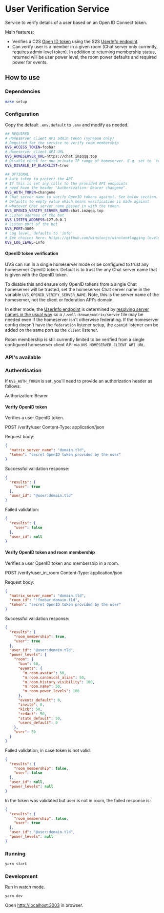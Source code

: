# User Verification Service

Service to verify details of a user based on an Open ID Connect token.

Main features:

* Verifies a C2S [Open ID token](spec/client_server/r0.6.1#id154)
  using the S2S [UserInfo endpoint](spec/server_server/r0.1.4#openid).
* Can verify user is a member in a given room (Chat server only currently, requires admin level token).
  In addition to returning membership status, returned will be user power level, the room power
  defaults and required power for events.

## How to use

### Dependencies

```bash
make setup
```

### Configuration

Copy the default `.env.default` to `.env` and modify as needed.

```bash
## REQUIRED
# Homeserver client API admin token (synapse only)
# Required for the service to verify room membership
UVS_ACCESS_TOKEN=foobar
# Homeserver client API URL
UVS_HOMESERVER_URL=https://chat.imzqqq.top
# Disable check for non private IP range of homeserver. E.g. set to `true` if your homeserver domain resolves to a private IP.
UVS_DISABLE_IP_BLACKLIST=true

## OPTIONAL
# Auth token to protect the API
# If this is set any calls to the provided API endpoints
# need have the header "Authorization: Bearer changeme".
UVS_AUTH_TOKEN=changeme
# Chat server name to verify OpenID tokens against. See below section.
# Defaults to empty value which means verification is made against
# whatever Chat server name passed in with the token.
UVS_OPENID_VERIFY_SERVER_NAME=chat.imzqqq.top
# Listen address of the bot
UVS_LISTEN_ADDRESS=127.0.0.1
# Listen port of the bot
UVS_PORT=3000
# Log level, defaults to 'info'
# See choices here: https://github.com/winstonjs/winston#logging-levels
UVS_LOG_LEVEL=info
```

#### OpenID token verification

UVS can run in a single homeserver mode or be configured to trust any
homeserver OpenID token. Default is to trust the any Chat server name
that is given with the OpenID token.

To disable this and ensure only OpenID tokens from a single Chat homeserver
will be trusted, set the homeserver Chat server name in the variable
`UVS_OPENID_VERIFY_SERVER_NAME`. Note, this is the server name of the homeserver,
not the client or federation API's domain.

In either mode, the [UserInfo endpoint](spec/server_server/r0.1.4#openid)
is determined by [resolving server names in the usual way](spec/server_server/latest#resolving-server-names)
so a `/.well-known/matrix/server` file may be needed even if the homeserver
isn't otherwise federating. If the homeserver config doesn't have the `federation`
listener setup, the `openid` listener can be added on the same port as the `client`
listener.

Room membership is still currently limited to be verified from a single
configured homeserver client API via `UVS_HOMESERVER_CLIENT_API_URL`.

### API's available

### Authentication

If `UVS_AUTH_TOKEN` is set, you'll need to provide an authorization header as follows:

  Authorization: Bearer <value of UVS_AUTH_TOKEN>

#### Verify OpenID token

Verifies a user OpenID token.

  POST /verify/user
  Content-Type: application/json

Request body:

```json
{
  "matrix_server_name": "domain.tld",
  "token": "secret OpenID token provided by the user"
}
```

Successful validation response:

```json
{
  "results": {
    "user": true
  },
  "user_id": "@user:domain.tld"
}
```

Failed validation:

```json
{
  "results": {
    "user": false
  },
  "user_id": null
}
```

#### Verify OpenID token and room membership

Verifies a user OpenID token and membership in a room.

  POST /verify/user_in_room
  Content-Type: application/json

Request body:

```json
{
  "matrix_server_name": "domain.tld",
  "room_id": "!foobar:domain.tld",
  "token": "secret OpenID token provided by the user"
}
```

Successful validation response:

```json
{
  "results": {
    "room_membership": true,
    "user": true
  },
  "user_id": "@user:domain.tld",
  "power_levels": {
    "room": {
      "ban": 50,
      "events": {
        "m.room.avatar": 50,
        "m.room.canonical_alias": 50,
        "m.room.history_visibility": 100,
        "m.room.name": 50,
        "m.room.power_levels": 100
      },
      "events_default": 0,
      "invite": 0,
      "kick": 50,
      "redact": 50,
      "state_default": 50,
      "users_default": 0
    },
    "user": 50
  }
}
```

Failed validation, in case token is not valid:

```json
{
  "results": {
    "room_membership": false,
    "user": false
  },
  "user_id": null,
  "power_levels": null
}
```

In the token was validated but user is not in room, the failed response is:

```json
{
  "results": {
    "room_membership": false,
    "user": true
  },
  "user_id": "@user:domain.tld",
  "power_levels": null
}
```

### Running

```bash
yarn start
```

### Development

Run in watch mode.

```bash
yarn dev
```

Open <http://localhost:3003> in browser.
